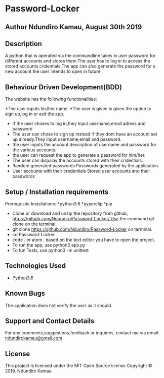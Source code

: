 # Password-Locker

## Author Ndundiro Kamau, August 30th 2019

## Description
A python that is operated via the commandline takes in user password for different accounts and stores them.The user has to log in to access the stored accounts cridentials.The app can also generate the password for a new account the user intends to open in future.

## Behaviour Driven Development(BDD)
The website has the following functionalities:

*The user inputs his/her name.
*The user is given is given the option to sign up,log in or exit the app.
* If the user choses to log in,they input username,email adress and password
* The user can chose to sign up instead if they dont have an account set up already.They input username,email and password.
* the user inputs the account description of username and password for the various accounts.
* the user can request the app to generate a password for him/her.
* The user can dispalay the accounts stored with their cridentials.
* Random generated passwords	Passwords generated by the application.
* User accounts with their credentials	Stored user accounts and their passwords


## Setup / Installation requirements
Prerequisite Installations:
*python3.6
*pyperclip
*pip

* Clone or download and unzip the repository from github, https://github.com/Ndundiro/Password-Locker/.Use the command git clone on the terminal.
* git clone  https://github.com/Ndundiro/Password-Locker on terminal.
* cd Password-Locker
* code . or atom . based on the text editor you have to open the project.
* To run the app, use python3 app.py
* To tun Tests, use python3 -m unittest

## Technologies Used
* Python3.6

## Known Bugs
The application does not verify the user as it should.

## Support and Contact Details
For any comments,suggestions,feedback or inquiries, contact me via email: ndundirokamau@gmail.com

## License
This project is licensed under the MIT Open Source license Copyright © 2019. Ndundiro Kamau
